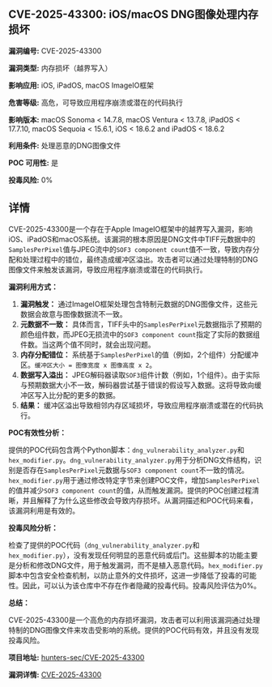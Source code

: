 ## CVE-2025-43300: iOS/macOS DNG图像处理内存损坏

**漏洞编号:** CVE-2025-43300

**漏洞类型:** 内存损坏（越界写入）

**影响应用:** iOS, iPadOS, macOS ImageIO框架

**危害等级:** 高危，可导致应用程序崩溃或潜在的代码执行

**影响版本:** macOS Sonoma < 14.7.8, macOS Ventura < 13.7.8, iPadOS < 17.7.10, macOS Sequoia < 15.6.1, iOS < 18.6.2 and iPadOS < 18.6.2

**利用条件:** 处理恶意的DNG图像文件

**POC 可用性:** 是

**投毒风险:** 0%

## 详情

CVE-2025-43300是一个存在于Apple ImageIO框架中的越界写入漏洞，影响iOS、iPadOS和macOS系统。该漏洞的根本原因是DNG文件中TIFF元数据中的`SamplesPerPixel`值与JPEG流中的`SOF3 component count`值不一致，导致内存分配和处理过程中的错位，最终造成缓冲区溢出。攻击者可以通过处理特制的DNG图像文件来触发该漏洞，导致应用程序崩溃或潜在的代码执行。

**漏洞利用方式：**

1.  **漏洞触发：** 通过ImageIO框架处理包含特制元数据的DNG图像文件，这些元数据会故意与图像数据流不一致。
2.  **元数据不一致：** 具体而言，TIFF头中的`SamplesPerPixel`元数据指示了预期的颜色组件数，而JPEG无损流中的`SOF3 component count`指定了实际的数据组件数。当这两个值不同时，就会出现问题。
3.  **内存分配错位：** 系统基于`SamplesPerPixel`的值（例如，2个组件）分配缓冲区。`缓冲区大小 = 图像宽度 x 图像高度 x 2`。
4.  **数据写入溢出：** JPEG解码器读取`SOF3`组件计数（例如，1个组件）。由于实际与预期数据大小不一致，解码器尝试基于错误的假设写入数据。这将导致向缓冲区写入比分配的更多的数据。
5.  **结果：** 缓冲区溢出导致相邻内存区域损坏，导致应用程序崩溃或潜在的代码执行。

**POC有效性分析：**

提供的POC代码包含两个Python脚本：`dng_vulnerability_analyzer.py`和`hex_modifier.py`。`dng_vulnerability_analyzer.py`用于分析DNG文件结构，识别是否存在`SamplesPerPixel`元数据与`SOF3 component count`不一致的情况。`hex_modifier.py`用于通过修改特定字节来创建POC文件，增加`SamplesPerPixel`的值并减少`SOF3 component count`的值，从而触发漏洞。提供的POC创建过程清晰，并且解释了为什么这些修改会导致内存损坏。从漏洞描述和POC代码来看，该漏洞利用是有效的。

**投毒风险分析：**

检查了提供的POC代码（`dng_vulnerability_analyzer.py`和`hex_modifier.py`），没有发现任何明显的恶意代码或后门。这些脚本的功能主要是分析和修改DNG文件，用于触发漏洞，而不是植入恶意代码。`hex_modifier.py`脚本中包含安全检查机制，以防止意外的文件损坏，这进一步降低了投毒的可能性。因此，可以认为该仓库中不存在作者隐藏的投毒代码。投毒风险评估为0%。

**总结：**

CVE-2025-43300是一个高危的内存损坏漏洞，攻击者可以利用该漏洞通过处理特制的DNG图像文件来攻击受影响的系统。提供的POC代码有效，并且没有发现投毒风险。

**项目地址:** [hunters-sec/CVE-2025-43300](https://github.com/hunters-sec/CVE-2025-43300)

**漏洞详情:** [CVE-2025-43300](https://nvd.nist.gov/vuln/detail/CVE-2025-43300)